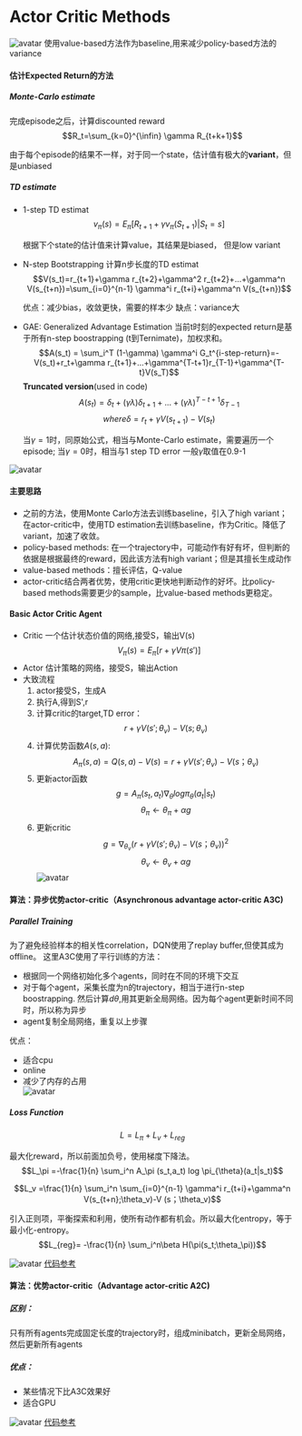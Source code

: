 # Actor Critic Methods
![avatar](./imgs/ac.png)
使用value-based方法作为baseline,用来减少policy-based方法的variance
#### 估计Expected Return的方法
##### Monte-Carlo estimate
  完成episode之后，计算discounted reward
  $$R_t=\sum_{k=0}^{\infin} \gamma R_{t+k+1}$$

  由于每个episode的结果不一样，对于同一个state，估计值有极大的**variant**，但是unbiased
##### TD estimate
* 1-step TD estimat
   $$v_\pi (s) = E_\pi[R_{t+1} + \gamma v_\pi(S_{t+1})|S_t=s]$$

   根据下个state的估计值来计算value，其结果是biased， 但是low variant

* N-step Bootstrapping
计算n步长度的TD estimat
$$V(s_t)=r_{t+1}+\gamma r_{t+2}+\gamma^2 r_{t+2}+...+\gamma^n V(s_{t+n})=\sum_{i=0}^{n-1} \gamma^i r_{t+i}+\gamma^n V(s_{t+n})$$

    优点：减少bias，收敛更快，需要的样本少
    缺点：variance大  

* GAE: Generalized Advantage Estimation
当前t时刻的expected return是基于所有n-step boostrapping (t到Ternimate)，加权求和。
$$A(s_t) = \sum_i^T (1-\gamma) \gamma^i G_t^{i-step-return}=-V(s_t)+r_t+\gamma r_{t+1}+...+\gamma^{T-t+1}r_{T-1}+\gamma^{T-t}V(s_T)$$ 
**Truncated version**(used in code)
$$A(s_t)=\delta_t+(\gamma \lambda)\delta_{t+1}+...+(\gamma \lambda)^{T-t+1}\delta_{T-1}$$
$$where \delta = r_t+\gamma V(s_{t+1})-V(s_t)$$

    当$\gamma=1$时，同原始公式，相当与Monte-Carlo estimate，需要遍历一个episode;
    当$\gamma=0$时，相当与1 step TD error
    一般$\gamma$取值在0.9-1  

![avatar](./imgs/gea.png)




#### 主要思路
* 之前的方法，使用Monte Carlo方法去训练baseline，引入了high variant；
在actor-critic中，使用TD estimation去训练baseline，作为Critic。降低了variant，加速了收敛。
* policy-based methods: 在一个trajectory中，可能动作有好有坏，但判断的依据是根据最终的reward，因此该方法有high variant；但是其擅长生成动作
* value-based methods：擅长评估，Q-value
* actor-critic结合两者优势，使用critic更快地判断动作的好坏。比policy-based methods需要更少的sample，比value-based methods更稳定。
  
#### Basic Actor Critic Agent
* Critic
一个估计状态价值的网络,接受S，输出V(s)
$$V_π(s)=E_π[r+\gamma Vπ(s′)]$$
* Actor
估计策略的网络，接受S，输出Action
* 大致流程
    1. actor接受S，生成A
    2. 执行A,得到S',r
    3. 计算critic的target,TD error：
        $$r+\gamma V(s';\theta_v)-V(s;\theta_v)$$
    4. 计算优势函数$A(s,a)$:
        $$A_\pi (s,a)=Q (s,a) -V (s)=r+\gamma V(s';\theta_v)-V (s；\theta_v)$$
    5. 更新actor函数$$g=A_\pi (s_t,a_t) \nabla_{\theta} log \pi_{\theta}(a_t|s_t)$$$$\theta_\pi \leftarrow \theta_\pi + \alpha g$$
    6. 更新critic$$g = \nabla_{\theta_v} (r+\gamma V(s';\theta_v)-V (s；\theta_v))^2$$$$\theta_v \leftarrow \theta_v + \alpha g$$
![avatar](./imgs/acbase.png)

#### 算法：异步优势actor-critic（Asynchronous advantage actor-critic A3C)
##### Parallel Training
为了避免经验样本的相关性correlation，DQN使用了replay buffer,但使其成为offline。
这里A3C使用了平行训练的方法：
* 根据同一个网络初始化多个agents，同时在不同的环境下交互
* 对于每个agent，采集长度为n的trajectory，相当于进行n-step boostrapping. 然后计算$d\theta$,用其更新全局网络。因为每个agent更新时间不同时，所以称为异步
* agent复制全局网络，重复以上步骤  

优点：
* 适合cpu
* online
* 减少了内存的占用  
![avatar](./imgs/a3c-demo.png)
##### Loss Function
$$L =L_\pi +L_v+L_{reg}$$

最大化reward，所以前面加负号，使用梯度下降法。
$$L_\pi =-\frac{1}{n} \sum_i^n A_\pi (s_t,a_t) log \pi_{\theta}(a_t|s_t)$$

$$L_v =\frac{1}{n} \sum_i^n \sum_{i=0}^{n-1} \gamma^i r_{t+i}+\gamma^n V(s_{t+n};\theta_v)-V (s；\theta_v)$$

引入正则项，平衡探索和利用，使所有动作都有机会。所以最大化entropy，等于最小化-entropy。$$L_{reg}= -\frac{1}{n} \sum_i^n\beta H(\pi(s_t;\theta_\pi))$$

![avatar](./imgs/a3c.jpg)
[代码参考](https://github.com/ikostrikov/pytorch-a3c)  

#### 算法：优势actor-critic（Advantage actor-critic A2C)
##### 区别：
只有所有agents完成固定长度的trajectory时，组成minibatch，更新全局网络，然后更新所有agents
##### 优点：
* 某些情况下比A3C效果好
* 适合GPU  

![avatar](./imgs/a2c.png)
[代码参考](https://github.com/ikostrikov/pytorch-a2c-ppo-acktr-gail) 